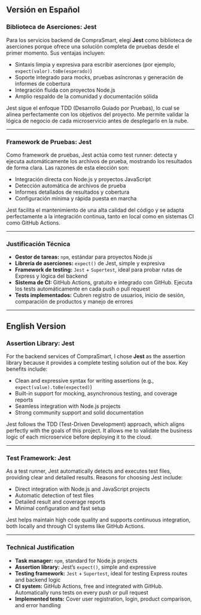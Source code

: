 ##  Versión en Español

###  Biblioteca de Aserciones: Jest

Para los servicios backend de CompraSmart, elegí **Jest** como biblioteca de aserciones porque ofrece una solución completa de pruebas desde el primer momento. Sus ventajas incluyen:

- Sintaxis limpia y expresiva para escribir aserciones (por ejemplo, `expect(valor).toBe(esperado)`)
- Soporte integrado para mocks, pruebas asíncronas y generación de informes de cobertura
- Integración fluida con proyectos Node.js
- Amplio respaldo de la comunidad y documentación sólida

Jest sigue el enfoque TDD (Desarrollo Guiado por Pruebas), lo cual se alinea perfectamente con los objetivos del proyecto. Me permite validar la lógica de negocio de cada microservicio antes de desplegarlo en la nube.

---

###  Framework de Pruebas: Jest

Como framework de pruebas, Jest actúa como test runner: detecta y ejecuta automáticamente los archivos de prueba, mostrando los resultados de forma clara. Las razones de esta elección son:

- Integración directa con Node.js y proyectos JavaScript
- Detección automática de archivos de prueba
- Informes detallados de resultados y cobertura
- Configuración mínima y rápida puesta en marcha

Jest facilita el mantenimiento de una alta calidad del código y se adapta perfectamente a la integración continua, tanto en local como en sistemas CI como GitHub Actions.

---

###  Justificación Técnica

- **Gestor de tareas:** `npm`, estándar para proyectos Node.js
- **Librería de aserciones:** `expect()` de Jest, simple y expresiva
- **Framework de testing:** `Jest` + `Supertest`, ideal para probar rutas de Express y lógica del backend
- **Sistema de CI:** GitHub Actions, gratuito e integrado con GitHub. Ejecuta los tests automáticamente en cada push o pull request
- **Tests implementados:** Cubren registro de usuarios, inicio de sesión, comparación de productos y manejo de errores

----------------------------------------------------------------------------------------------------------------------------------------------------------------------------------

##  English Version

###  Assertion Library: Jest

For the backend services of CompraSmart, I chose **Jest** as the assertion library because it provides a complete testing solution out of the box. Key benefits include:

- Clean and expressive syntax for writing assertions (e.g., `expect(value).toBe(expected)`)
- Built-in support for mocking, asynchronous testing, and coverage reports
- Seamless integration with Node.js projects
- Strong community support and solid documentation

Jest follows the TDD (Test-Driven Development) approach, which aligns perfectly with the goals of this project. It allows me to validate the business logic of each microservice before deploying it to the cloud.

---

###  Test Framework: Jest

As a test runner, Jest automatically detects and executes test files, providing clear and detailed results. Reasons for choosing Jest include:

- Direct integration with Node.js and JavaScript projects
- Automatic detection of test files
- Detailed result and coverage reports
- Minimal configuration and fast setup

Jest helps maintain high code quality and supports continuous integration, both locally and through CI systems like GitHub Actions.

---

###  Technical Justification

- **Task manager:** `npm`, standard for Node.js projects
- **Assertion library:** Jest’s `expect()`, simple and expressive
- **Testing framework:** `Jest` + `Supertest`, ideal for testing Express routes and backend logic
- **CI system:** GitHub Actions, free and integrated with GitHub. Automatically runs tests on every push or pull request
- **Implemented tests:** Cover user registration, login, product comparison, and error handling
